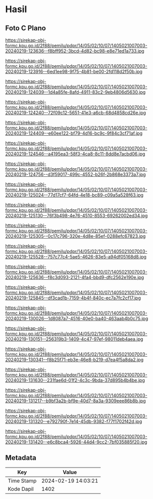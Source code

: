 # Hasil

## Foto C Plano

https://sirekap-obj-formc.kpu.go.id/2f88/pemilu/pdpr/14/05/02/10/07/1405021007003-20240219-123636--f8bff952-3bcd-4d82-bc98-e8e71ed1a733.jpg

https://sirekap-obj-formc.kpu.go.id/2f88/pemilu/pdpr/14/05/02/10/07/1405021007003-20240219-123916--6ed1ee98-9f75-4b81-be00-2fd118d2f50b.jpg

https://sirekap-obj-formc.kpu.go.id/2f88/pemilu/pdpr/14/05/02/10/07/1405021007003-20240219-124039--1d4a85fe-8afd-4911-83c2-9eb4806d5630.jpg

https://sirekap-obj-formc.kpu.go.id/2f88/pemilu/pdpr/14/05/02/10/07/1405021007003-20240219-124240--72f09c12-5651-41e3-a6cb-68d4858cd26e.jpg

https://sirekap-obj-formc.kpu.go.id/2f88/pemilu/pdpr/14/05/02/10/07/1405021007003-20240219-124409--e60ee122-bf79-4d16-bc9c-9f84c3cf71af.jpg

https://sirekap-obj-formc.kpu.go.id/2f88/pemilu/pdpr/14/05/02/10/07/1405021007003-20240219-124546--a4195ea3-58f3-4ca8-8c11-8dd8e7acbd06.jpg

https://sirekap-obj-formc.kpu.go.id/2f88/pemilu/pdpr/14/05/02/10/07/1405021007003-20240219-124756--d3f59017-499c-4552-b26f-2b868e3373a7.jpg

https://sirekap-obj-formc.kpu.go.id/2f88/pemilu/pdpr/14/05/02/10/07/1405021007003-20240219-125024--77d17cf7-64fd-4e18-bc89-c09a5a528f63.jpg

https://sirekap-obj-formc.kpu.go.id/2f88/pemilu/pdpr/14/05/02/10/07/1405021007003-20240219-125130--76f3b498-4e76-4510-8553-69262002ed34.jpg

https://sirekap-obj-formc.kpu.go.id/2f88/pemilu/pdpr/14/05/02/10/07/1405021007003-20240219-125305--0c17c796-320e-4d8e-85ef-0288efc67823.jpg

https://sirekap-obj-formc.kpu.go.id/2f88/pemilu/pdpr/14/05/02/10/07/1405021007003-20240219-125528--757c77c4-5ae5-4626-83e5-a94df05168d8.jpg

https://sirekap-obj-formc.kpu.go.id/2f88/pemilu/pdpr/14/05/02/10/07/1405021007003-20240219-125636--f8c3d093-2121-4fa4-bbd9-dfc2562e190e.jpg

https://sirekap-obj-formc.kpu.go.id/2f88/pemilu/pdpr/14/05/02/10/07/1405021007003-20240219-125845--df3cad1b-7159-4b4f-840c-ec7a7fc2cf17.jpg

https://sirekap-obj-formc.kpu.go.id/2f88/pemilu/pdpr/14/05/02/10/07/1405021007003-20240219-130026--1d8087a7-4516-40e0-ba40-463aab4b0c75.jpg

https://sirekap-obj-formc.kpu.go.id/2f88/pemilu/pdpr/14/05/02/10/07/1405021007003-20240219-130151--256319b3-1409-4c47-97ef-98011deb4aea.jpg

https://sirekap-obj-formc.kpu.go.id/2f88/pemilu/pdpr/14/05/02/10/07/1405021007003-20240219-130341--f8b25f71-eb3e-46e8-b219-d7ea4f5a8da2.jpg

https://sirekap-obj-formc.kpu.go.id/2f88/pemilu/pdpr/14/05/02/10/07/1405021007003-20240219-131630--231fae6d-01f2-4c3c-9bda-37d895b4b4be.jpg

https://sirekap-obj-formc.kpu.go.id/2f88/pemilu/pdpr/14/05/02/10/07/1405021007003-20240219-131217--b9bf3a2b-bf9e-40d7-8a3a-9309eee86b8b.jpg

https://sirekap-obj-formc.kpu.go.id/2f88/pemilu/pdpr/14/05/02/10/07/1405021007003-20240219-131320--e792790f-7e14-45db-9382-f77f1702f42d.jpg

https://sirekap-obj-formc.kpu.go.id/2f88/pemilu/pdpr/14/05/02/10/07/1405021007003-20240219-131420--e6c8bca4-5926-44d4-9cc2-7bf035885f20.jpg


## Metadata

| Key        | Value               |
| ---------- | ------------------- |
| Time Stamp | 2024-02-19 14:03:21 |
| Kode Dapil | 1402                |



